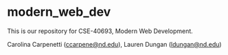 # modern_web_dev

This is our repository for CSE-40693, Modern Web Development.

Carolina Carpenetti (ccarpene@nd.edu), Lauren Dungan (ldungan@nd.edu)
